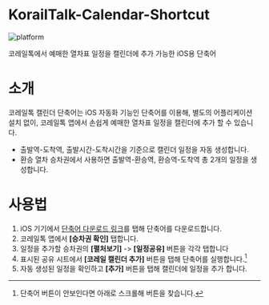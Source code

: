 # KorailTalk-Calendar-Shortcut
![platform](https://img.shields.io/badge/platform-iOS-blue)

코레일톡에서 예매한 열차표 일정을 캘린더에 추가 가능한 iOS용 단축어

# 소개
코레일톡 캘린더 단축어는 iOS 자동화 기능인 단축어를 이용해, 별도의 어플리케이션 설치 없이, 코레일톡 앱에서 손쉽게 예매한 열차표 일정을 캘린더에 추가 할 수 있습니다.
 * 출발역-도착역, 출발시간-도착시간을 기준으로 캘린더 일정을 자동 생성합니다.
 * 환승 열차 승차권에서 사용하면 출발역-환승역, 환승역-도착역 총 2개의 일정을 생성합니다.

# 사용법
1. iOS 기기에서 [단축어 다운로드 링크](https://www.icloud.com/shortcuts/de84cb16c68a4092a4784ebd7d1dbace)를 탭해 단축어를 다운로드합니다.
2. 코레일톡 앱에서 **[승차권 확인]** 탭합니다.
3. 일정을 추가할 승차권의 **[펼처보기]** -> **[일정공유]** 버튼을 각각 탭합니다
4. 표시된 공유 시트에서 **[코레일 캘린더 추가]** 버튼을 탭해 단축어를 실행합니다.[^1]
5. 자동 생성된 일정을 확인하고 **[추가]** 버튼을 탭해 캘린더에 일정을 추가 합니다.

[^1]:단축어 버튼이 안보인다면 아래로 스크롤해 버튼을 찾습니다.


